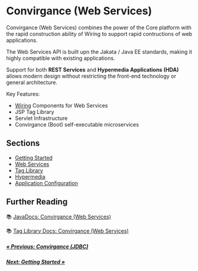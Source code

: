 # Convirgance (Web Services)

Convirgance (Web Services) combines the power of the Core platform with the
rapid construction ability of Wiring to support rapid contructions of web
applications.

The Web Services API is built upn the Jakata / Java EE standards, making it highly 
compatible with existing applications.

Support for both **REST Services** and **Hypermedia Applications (HDA)**
allows modern design without restricting the front-end technology or general
architecture.

Key Features:

- [Wiring](convirgance-wiring.md) Components for Web Services
- JSP Tag Library
- Servlet Infrastructure
- Convirgance (Boot) self-executable microservices

## Sections

- [Getting Started](convirgance-web-quickstart.md)
- [Web Services](convirgance-web-services.md)
- [Tag Library](convirgance-web-taglib.md)
- [Hypermedia](convirgance-web-hypermedia.md)
- [Application Configuration](convirgance-web-boot.md)

## Further Reading

📚 [JavaDocs: Convirgance (Web Services)](https://docs.invirgance.com/javadocs/convirgance-web/)

📚 [Tag Library Docs: Convirgance (Web Services)](https://docs.invirgance.com/tlddocs/convirgance-web/)


<div class="sections-prev-next">

##### [&laquo; Previous: Convirgance (JDBC)](./convirgance-jdbc?id=convirgance-jdbc)

##### [Next: Getting Started &raquo;](convirgance-web-quickstart.md)

</div>